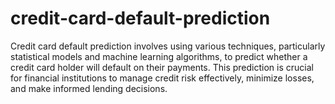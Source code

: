 # credit-card-default-prediction
Credit card default prediction involves using various techniques, particularly statistical models and machine learning algorithms, to predict whether a credit card holder will default on their payments. This prediction is crucial for financial institutions to manage credit risk effectively, minimize losses, and make informed lending decisions. 
